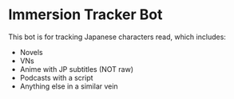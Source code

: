 # Immersion Tracker Bot
This bot is for tracking Japanese characters read, which includes:
- Novels
- VNs
- Anime with JP subtitles (NOT raw)
- Podcasts with a script
- Anything else in a similar vein
